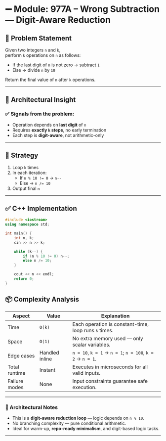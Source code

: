 # ➖ Module: 977A – Wrong Subtraction — Digit-Aware Reduction

## 📌 Problem Statement

Given two integers `n` and `k`,  
perform `k` operations on `n` as follows:

- If the last digit of `n` is not zero → subtract `1`
- Else → divide `n` by `10`

Return the final value of `n` after `k` operations.

---

## 🧩 Architectural Insight

### ✅ Signals from the problem:
- Operation depends on **last digit** of `n`
- Requires **exactly `k` steps**, no early termination
- Each step is **digit-aware**, not arithmetic-only

---

## 🔧 Strategy

1. Loop `k` times
2. In each iteration:
   - If `n % 10 != 0` → `n--`
   - Else → `n /= 10`
3. Output final `n`

---

## ✅ C++ Implementation

```cpp
#include <iostream>
using namespace std;

int main() {
    int n, k;
    cin >> n >> k;

    while (k--) {
        if (n % 10 != 0) n--;
        else n /= 10;
    }

    cout << n << endl;
    return 0;
}
```

## 📦 Complexity Analysis

| Aspect         | Value             | Explanation                                                                 |
|----------------|-------------------|------------------------------------------------------------------------------|
| Time           | `O(k)`            | Each operation is constant-time, loop runs `k` times.                       |
| Space          | `O(1)`            | No extra memory used — only scalar variables.                               |
| Edge cases     | Handled inline    | `n = 10`, `k = 1` → `n = 1`; `n = 100`, `k = 2` → `n = 1`.                   |
| Total runtime  | Instant           | Executes in microseconds for all valid inputs.                              |
| Failure modes  | None              | Input constraints guarantee safe execution.                                 |

---

### 🧠 Architectural Notes

- This is a **digit-aware reduction loop** — logic depends on `n % 10`.
- No branching complexity — pure conditional arithmetic.
- Ideal for warm-up, **repo-ready minimalism**, and digit-based logic tasks.


---
